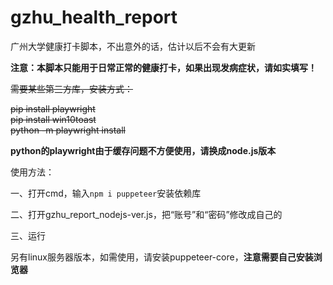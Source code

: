 # gzhu_health_report
广州大学健康打卡脚本，不出意外的话，估计以后不会有大更新

**注意：本脚本只能用于日常正常的健康打卡，如果出现发病症状，请如实填写！**

<del>需要某些第三方库，安装方式：</del>

<del>pip install playwright</del>\
<del>pip install win10toast</del>\
<del>python -m playwright install</del>

**python的playwright由于缓存问题不方便使用，请换成node.js版本**

使用方法：

一、打开cmd，输入```npm i puppeteer```安装依赖库

二、打开gzhu_report_nodejs-ver.js，把“账号”和“密码”修改成自己的

三、运行

另有linux服务器版本，如需使用，请安装puppeteer-core，**注意需要自己安装浏览器**
